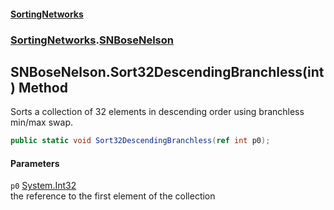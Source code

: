#### [SortingNetworks](index.md 'index')
### [SortingNetworks](SortingNetworks.md 'SortingNetworks').[SNBoseNelson](SortingNetworks_SNBoseNelson.md 'SortingNetworks.SNBoseNelson')
## SNBoseNelson.Sort32DescendingBranchless(int) Method
Sorts a collection of 32 elements in descending order using branchless min/max swap.  
```csharp
public static void Sort32DescendingBranchless(ref int p0);
```
#### Parameters
<a name='SortingNetworks_SNBoseNelson_Sort32DescendingBranchless(int)_p0'></a>
`p0` [System.Int32](https://docs.microsoft.com/en-us/dotnet/api/System.Int32 'System.Int32')  
the reference to the first element of the collection
  

